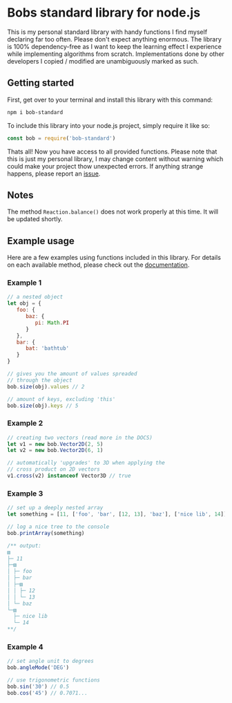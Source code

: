 # Bobs standard library for node.js

This is my personal standard library with handy functions I find myself declaring far too often. Please don't expect anything enormous. The library is 100% dependency-free as I want to keep the learning effect I experience while implementing algorithms from scratch. Implementations done by other developers I copied / modified are unambiguously marked as such.

## Getting started

First, get over to your terminal and install this library with this command:
```bash
npm i bob-standard
```
To include this library into your node.js project, simply require it like so:
```js
const bob = require('bob-standard')
```
Thats all! Now you have access to all provided functions. Please note that this is just my personal library, I may change content without warning which could make your project thow unexpected errors. If anything strange happens, please report an [issue](https://github.com/CodingBobby/bob-standard/issues).

## Notes

The method `Reaction.balance()` does not work properly at this time. It will be updated shortly.

## Example usage

Here are a few examples using functions included in this library. For details on each available method, please check out the [documentation](https://github.com/CodingBobby/bob-standard/blob/master/DOCS.md).

### Example 1

```js
// a nested object
let obj = {
   foo: {
      baz: {
         pi: Math.PI
      }
   },
   bar: {
      bat: 'bathtub'
   }
}

// gives you the amount of values spreaded
// through the object
bob.size(obj).values // 2

// amount of keys, excluding 'this'
bob.size(obj).keys // 5
```

### Example 2

```js
// creating two vectors (read more in the DOCS)
let v1 = new bob.Vector2D(2, 5)
let v2 = new bob.Vector2D(6, 1)

// automatically 'upgrades' to 3D when applying the
// cross product on 2D vectors
v1.cross(v2) instanceof Vector3D // true
```

### Example 3

```js
// set up a deeply nested array
let something = [11, ['foo', 'bar', [12, 13], 'baz'], ['nice lib', 14]]

// log a nice tree to the console
bob.printArray(something)

/** output:
▧ 
├─ 11
├─▧ 
│ ├─ foo
│ ├─ bar
│ ├─▧ 
│ │ ├─ 12
│ │ └─ 13
│ └─ baz
└─▧ 
  ├─ nice lib
  └─ 14
**/
```

### Example 4

```js
// set angle unit to degrees
bob.angleMode('DEG')

// use trigonometric functions
bob.sin('30') // 0.5
bob.cos('45') // 0.7071...
```
